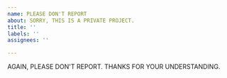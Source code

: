 ```yaml
---
name: PLEASE DON'T REPORT
about: SORRY, THIS IS A PRIVATE PROJECT.
title: ''
labels: ''
assignees: ''

---
```


AGAIN, PLEASE DON'T REPORT. THANKS FOR YOUR UNDERSTANDING.
